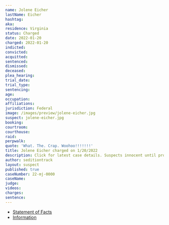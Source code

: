 ```yaml
---
name: Jolene Eicher
lastName: Eicher
hashtag: 
aka:
residence: Virginia
status: Charged
date: 2022-01-20
charged: 2022-01-20
indicted:
convicted:
acquitted:
sentenced:
dismissed:
deceased:
plea_hearing:
trial_date:
trial_type:
sentencing:
age:
occupation:
affiliations:
jurisdiction: Federal
image: /images/preview/jolene-eicher.jpg
suspect: jolene-eicher.jpg
booking:
courtroom:
courthouse:
raid:
perpwalk:
quote: 'What. The. Crap. Woohoo!!!!!!!'
title: Jolene Eicher charged on 1/20/2022
description: Click for latest case details. Suspects innocent until proven guilty.
author: seditiontrack
layout: suspect
published: true
caseNumber: 22-mj-0000
caseName:
judge:
videos:
charges:
sentence:
---
```

- [Statement of Facts](https://www.justice.gov/usao-dc/case-multi-defendant/file/1481616/download)
- [Information](https://extremism.gwu.edu/sites/g/files/zaxdzs2191/f/Jolene%20Eicher%20Information.pdf)
